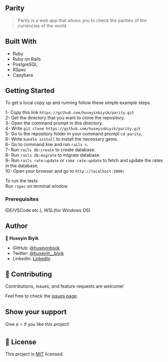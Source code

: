 ## Parity

> Parity is a web app that allows you to check the parities of the currencies of the world.

## Built With

- Ruby
- Ruby on Rails
-  PostgreSQL
-  RSpec
-  Capybara

## Getting Started

To get a local copy up and running follow these simple example steps.

1- Copy this link `https://github.com/huseyinbiyik/parity.git` <br>
2- Get the directory that you want to clone the repository. <br>
3- Open the command prompt in this directory. <br>
4- Write `git clone https://github.com/huseyinbiyik/parity.git` <br>
5- Go to the repository folder in your command prompt `cd parity`. <br>
6- Write `bundle install` to install the necessary gems. <br>
6- Go to command line and run `rails s`. <br>
7- Run `rails db:create` to create database. <br>
8- Run `rails db:migrate` to migrate database. <br>
9- Run `rails rate:update` or `rake rate:update` to fetch and update the rates in the database. <br>
10- Open your browser and go to `http://localhost:3000/` <br>


To run the tests <br>
Run `rspec` on terminal window

### Prerequisites

IDE(VSCode etc.), WSL(for Windows OS)

## Author

👤 **Huseyin Biyik**

- GitHub: [@huseyinbiyik](https://github.com/huseyinbiyik)
- Twitter: [@huseyin__biyik](https://twitter.com/huseyin__biyik)
- LinkedIn: [LinkedIn](https://www.linkedin.com/in/tahahuseyinbiyik/)


## 🤝 Contributing

Contributions, issues, and feature requests are welcome!

Feel free to check the [issues page](../../issues/).

## Show your support

Give a ⭐️ if you like this project!

## 📝 License

This project is [MIT](./LICENSE.md) licensed.
